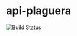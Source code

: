 # api-plaguera

[![Build Status](https://travis-ci.com/plaguera/api-plaguera.svg?branch=master)](https://travis-ci.com/plaguera/api-plaguera)